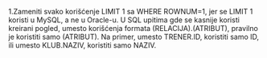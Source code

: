 1.Zameniti svako korišćenje LIMIT 1 sa WHERE ROWNUM=1, jer se LIMIT 1 koristi u MySQL, a ne u Oracle-u.
U SQL upitima gde se kasnije koristi kreirani pogled, umesto korišćenja formata (RELACIJA).(ATRIBUT), pravilno je koristiti samo (ATRIBUT). Na primer, umesto TRENER.ID, koristiti samo ID, ili umesto KLUB.NAZIV, koristiti samo NAZIV.

